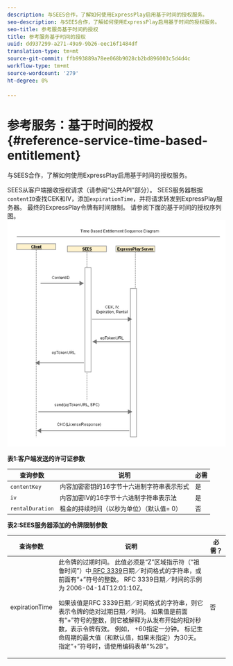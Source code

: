 ```yaml
---
description: 与SEES合作，了解如何使用ExpressPlay启用基于时间的授权服务。
seo-description: 与SEES合作，了解如何使用ExpressPlay启用基于时间的授权服务。
seo-title: 参考服务基于时间的授权
title: 参考服务基于时间的授权
uuid: dd937299-a271-49a9-9b26-eec16f1484df
translation-type: tm+mt
source-git-commit: ffb993889a78ee068b9028cb2bd896003c5d4d4c
workflow-type: tm+mt
source-wordcount: '279'
ht-degree: 0%

---
```



# 参考服务：基于时间的授权{#reference-service-time-based-entitlement}

与SEES合作，了解如何使用ExpressPlay启用基于时间的授权服务。

SEES从客户端接收授权请求（请参阅“公共API”部分）。 SEES服务器根据`contentID`查找CEK和IV，添加`expirationTime`，并将请求转发到ExpressPlay服务器。 最终的ExpressPlay令牌有时间限制。 请参阅下面的基于时间的授权序列图。![](assets/fees-time-based.png)

**表1:客户端发送的许可证参数**

| 查询参数 | 说明 | 必需 |
|---|---|---|
| `contentKey` | 内容加密密钥的16字节十六进制字符串表示形式 | 是 |
| `iv` | 内容加密IV的16字节十六进制字符串表示法 | 是 |
| `rentalDuration` | 租金的持续时间（以秒为单位）（默认值= 0） | 否 |

**表2:SEES服务器添加的令牌限制参数**

<table id="table_E979FAD7A61A4832A46667301939FAEB">  
 <thead> 
  <tr> 
   <th class="entry"> 查询参数 </th> 
   <th class="entry"> 说明 </th> 
   <th class="entry"> 必需？ </th> 
  </tr> 
 </thead>
 <tbody> 
  <tr> 
   <td><span class="codeph"> expirationTime</span> </td> 
   <td>此令牌的过期时间。 此值必须是“Z”区域指示符（“祖鲁时间”）中<a href="https://www.ietf.org/rfc/rfc3339.txt" format="html" type="external"> RFC 3339</a>日期／时间格式的字符串，或前面有“+”符号的整数。 RFC 3339日期／时间的示例为<span class="codeph"> 2006-04-14T12:01:10Z</span>。 <p>如果该值是RFC 3339日期／时间格式的字符串，则它表示令牌的绝对过期日期／时间。 如果值是前面有“+”符号的整数，则它被解释为从发布开始的相对秒数，表示令牌有效。 例如，<span class="codeph"> +60</span>指定一分钟。 标记生命周期的最大值（和默认值，如果未指定）为30天。 指定“+”符号时，请使用编码表单“%2B”。 </p> </td> 
   <td> 否 </td> 
  </tr> 
 </tbody> 
</table>

